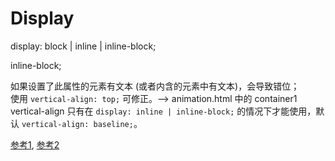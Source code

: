 # Display

display: block | inline | inline-block;

inline-block;

如果设置了此属性的元素有文本 (或者内含的元素中有文本)，会导致错位；<br>
使用 `vertical-align: top;` 可修正。--> animation.html 中的 container1<br>
vertical-align 只有在 `display: inline | inline-block;` 的情况下才能使用，默认 `vertical-align: baseline;`。

[参考1](https://blog.csdn.net/qq_36687674/article/details/75335101),
[参考2](https://blog.csdn.net/esther_heesch/article/details/51340730)
